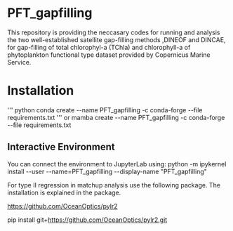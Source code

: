 # PFT_gapfilling
This repository is providing the neccasary codes for running and analysis the two well-established satellite gap-filling methods ,DINEOF and DINCAE, for gap-filling of total chlorophyl-a (TChla) and chlorophyll-a of phytoplankton functional type dataset provided by Copernicus Marine Service.

# Installation
''' python
conda create --name PFT_gapfilling -c conda-forge --file requirements.txt
'''
or
mamba create --name PFT_gapfilling -c conda-forge --file requirements.txt

## Interactive Environment
You can connect the environment to JupyterLab using:
python -m ipykernel install --user --name=PFT_gapfilling --display-name "PFT_gapfilling"

For type II regression in matchup analysis use the following package. The installation is explained in the package.

https://github.com/OceanOptics/pylr2

pip install git+https://github.com/OceanOptics/pylr2.git
